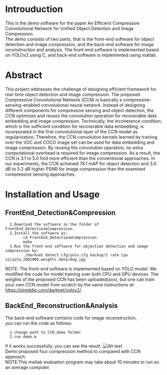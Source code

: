# Introuduction
This is the demo software for the paper An Efficient Compressive Convolutional Network for Unified Object Detection and Image Compression.  
The demo consists of two parts, that is the front-end software for object detection and image compression, and the back-end software for image reconstruction and analysis. The front-end software is implemented based on YOLOv2 using C, and back-end software is implemented using matlab.   

# Abstract
This project addresses the challenge of designing efficient framework for real-time object detection and image compression. The proposed Compressive Convolutional Network (CCN) is basically a compressive-sensing-enabled convolutional neural network. Instead of designing different components for compressive sensing and object detection, the CCN optimizes and reuses the convolution operation for recoverable data embedding and image compression. Technically, the incoherence condition, which is the sufficient condition for recoverable data embedding, is incorporated in the first convolutional layer of the CCN model as regularization; Therefore, the CCN convolution kernels learned by training over the VOC and COCO image set can be used for data embedding and image compression. By reusing the convolution operation, no extra computational overhead is required for image compression. As a result, the CCN is 3.1 to 5.0 fold more efficient than the conventional approaches. In our experiments, the CCN achieved 78.1 mAP for object detection and 3.0 dB to 5.2 dB higher PSNR for image compression than the examined compressive sensing approaches.   

# Installation and Usage  

## FrontEnd_Detection&Compression

      1.Download the software in the folder of FrontEnd_Detection&Compression. 
      2.Install the software as:
            cd FrontEnd_Detection&Compression
            make
      3.Run the front-end software for objection detection and image compression by:
            ./darknet detect cfg/yolo.cfg backup/1 rate cpu v2/yolo_2002900.weights data/dog.jpg

NOTE: The front-end software is implemented based on YOLO model. We modified the code for model training over both CPU and GPU devices. The weights of the proposed CCN has been uploaded(xxx), but one can train your own CCN model from scratch by the same instructions at:  
https://pjreddie.com/darknet/yolov2/  


## BackEnd_Reconstruction&Analysis
The back-end software contains code for image reconstruction,   
you can run the code as follows:  

      1.change path to CCN_demo folder
      2.run demo.m
if it works successfully, you can see the result:
![Alt text](https://github.com/sosaaaad2/CCN/blob/master/CCN_demo/src/cat.jpg)  
Demo proposed four compression method to compared with CCN approach.   
NOTE:This matlab evaluation program may take about 10 minutes to run on an average computer.
